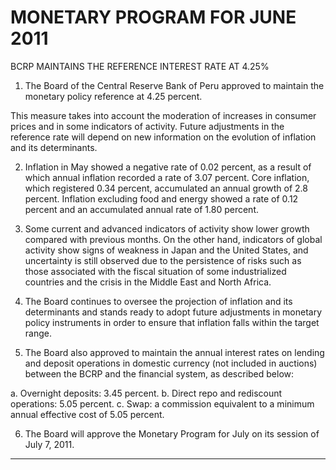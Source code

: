 # MONETARY PROGRAM FOR JUNE 2011
 BCRP MAINTAINS THE REFERENCE INTEREST RATE AT 4.25%

1. The Board of the Central Reserve Bank of Peru approved to maintain the monetary
policy reference at 4.25 percent.

This measure takes into account the moderation of increases in consumer prices and in
some indicators of activity. Future adjustments in the reference rate will depend on new
information on the evolution of inflation and its determinants.

2. Inflation in May showed a negative rate of 0.02 percent, as a result of which annual
inflation recorded a rate of 3.07 percent. Core inflation, which registered 0.34 percent,
accumulated an annual growth of 2.8 percent. Inflation excluding food and energy
showed a rate of 0.12 percent and an accumulated annual rate of 1.80 percent.

3. Some current and advanced indicators of activity show lower growth compared with
previous months. On the other hand, indicators of global activity show signs of weakness
in Japan and the United States, and uncertainty is still observed due to the persistence
of risks such as those associated with the fiscal situation of some industrialized countries
and the crisis in the Middle East and North Africa.

4. The Board continues to oversee the projection of inflation and its determinants and
stands ready to adopt future adjustments in monetary policy instruments in order to
ensure that inflation falls within the target range.

5. The Board also approved to maintain the annual interest rates on lending and deposit
operations in domestic currency (not included in auctions) between the BCRP and the
financial system, as described below:

a. Overnight deposits: 3.45 percent.
b.  Direct repo and rediscount operations: 5.05 percent.
c. Swap: a commission equivalent to a minimum annual effective cost of 5.05
percent.

6. The Board will approve the Monetary Program for July on its session of July 7, 2011.


-----

